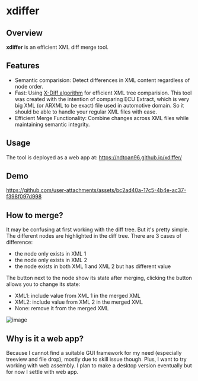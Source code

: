 # xdiffer
## Overview
**xdiffer** is an efficient XML diff merge tool.

## Features
- Semantic comparision: Detect differences in XML content regardless of node order.
- Fast: Using [X-Diff algorithm](https://pages.cs.wisc.edu/~yuanwang/papers/xdiff.pdf) for efficient XML tree comparision. This tool was created with the intention of comparing ECU Extract, which is very big XML (or ARXML to be exact) file used in automotive domain. So it should be able to handle your regular XML files with ease.
- Efficient Merge Functionality: Combine changes across XML files while maintaining semantic integrity.

## Usage
The tool is deployed as a web app at: https://ndtoan96.github.io/xdiffer/

## Demo

https://github.com/user-attachments/assets/bc2ad40a-17c5-4b4e-ac37-f398f097d998

## How to merge?
It may be confusing at first working with the diff tree. But it's pretty simple. The different nodes are highlighted in the diff tree. There are 3 cases of difference:
- the node only exists in XML 1
- the node only exists in XML 2
- the node exists in both XML 1 and XML 2 but has different value

The button next to the node show its state after merging, clicking the button allows you to change its state:
- XML1: include value from XML 1 in the merged XML
- XML2: include value from XML 2 in the merged XML
- None: remove it from the merged XML

![image](https://github.com/user-attachments/assets/1761a80d-cb44-43fb-b349-31cf14dc5f5a)


## Why is it a web app?
Because I cannot find a suitable GUI framework for my need (especially treeview and file drop), mostly due to skill issue though. Plus, I want to try working with web assembly. I plan to make a desktop version eventually but for now I settle with web app.
